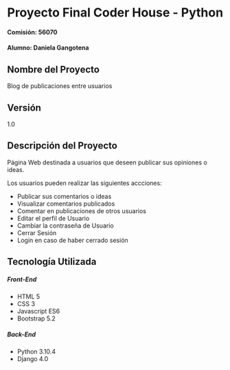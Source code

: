 # Proyecto Final Coder House - Python
#### Comisión: 56070
#### Alumno: Daniela Gangotena

## Nombre del Proyecto
Blog de publicaciones entre usuarios

## Versión
1.0

## Descripción del Proyecto
Página Web destinada a usuarios que deseen publicar sus opiniones o ideas.


Los usuarios pueden realizar las siguientes accciones:
- Publicar sus comentarios o ideas
- Visualizar comentarios publicados
- Comentar en publicaciones de otros usuarios
- Editar el perfil de Usuario
- Cambiar la contraseña de Usuario
- Cerrar Sesión
- Login en caso de haber cerrado sesión


## Tecnología Utilizada

##### Front-End
- HTML 5
- CSS 3
- Javascript ES6
- Bootstrap 5.2

##### Back-End
- Python 3.10.4
- Django 4.0
